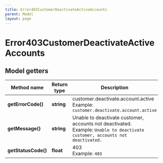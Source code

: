 ```yaml
---
title: Error403CustomerDeactivateActiveAccounts
parent: Model
layout: page
---
```


# Error403CustomerDeactivateActiveAccounts

## Model getters

Method name | Return type | Description | Notes
------------ | ------------- | ------------- | -------------
**getErrorCode()** | **string** | customer.deactivate.account.active <br>Example: `customer.deactivate.account.active` |
**getMessage()** | **string** | Unable to deactivate customer, accounts not deactivated. <br>Example: `Unable to deactivate customer, accounts not deactivated.` |
**getStatusCode()** | **float** | 403 <br>Example: `403` |

